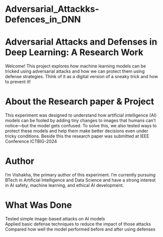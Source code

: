 # Adversarial_Attackks-Defences_in_DNN
# Adversarial Attacks and Defenses in Deep Learning: A Research Work 
Welcome! This project explores how machine learning models can be tricked using adversarial attacks and how we can protect them using defense strategies. Think of it as a digital version of a sneaky trick and how to prevent it!

#  About the Research paper & Project
This experiment was designed to understand how artificial intelligence (AI) models can be fooled by adding tiny changes to images that humans can’t notice—but the model gets confused. To solve this, we also tested ways to protect these models and help them make better decisions even under tricky conditions. Beside this the research paper was submitted at IEEE Conference ICTBIG-2024


#  Author
I’m Vishakha, the primary author of this experiment. I’m currently pursuing BTech in Artificial Intelligence and Data Science and have a strong interest in AI safety, machine learning, and ethical AI development.

# What Was Done
Tested simple image-based attacks on AI models  
Applied basic defense techniques to reduce the impact of those attacks  
Compared how well the model performed before and after using defenses
